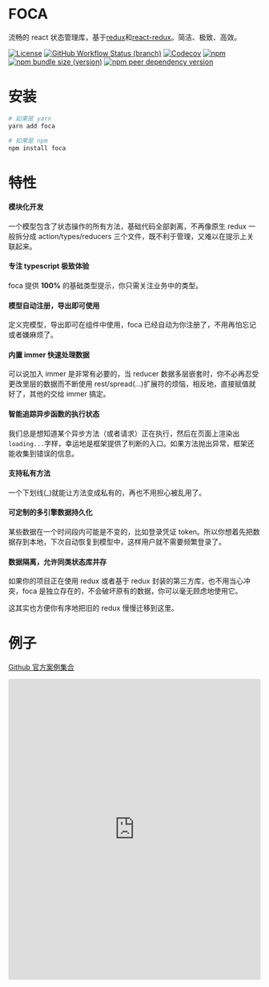 # FOCA

流畅的 react 状态管理库，基于[redux](https://github.com/reduxjs/redux)和[react-redux](https://github.com/reduxjs/react-redux)。简洁、极致、高效。

[![License](https://img.shields.io/github/license/foca-js/foca)](https://github.com/foca-js/foca/blob/master/LICENSE)
[![GitHub Workflow Status (branch)](https://img.shields.io/github/workflow/status/foca-js/foca/Test/master?label=test)](https://github.com/foca-js/foca/actions)
[![Codecov](https://img.shields.io/codecov/c/github/foca-js/foca)](https://codecov.io/gh/foca-js/foca)
[![npm](https://img.shields.io/npm/v/foca)](https://www.npmjs.com/package/foca)
[![npm bundle size (version)](https://img.shields.io/bundlephobia/minzip/foca?label=bundle+size)](https://bundlephobia.com/package/foca@latest)
[![npm peer dependency version](https://img.shields.io/npm/dependency-version/foca/peer/react)](https://github.com/facebook/react)

# 安装

```bash
# 如果是 yarn
yarn add foca

# 如果是 npm
npm install foca
```

# 特性

#### 模块化开发

一个模型包含了状态操作的所有方法，基础代码全部剥离，不再像原生 redux 一般拆分成 action/types/reducers 三个文件，既不利于管理，又难以在提示上关联起来。

#### 专注 typescript 极致体验

foca 提供 **100%** 的基础类型提示，你只需关注业务中的类型。

#### 模型自动注册，导出即可使用

定义完模型，导出即可在组件中使用，foca 已经自动为你注册了，不用再怕忘记或者嫌麻烦了。

#### 内置 immer 快速处理数据

可以说加入 immer 是非常有必要的，当 reducer 数据多层嵌套时，你不必再忍受更改里层的数据而不断使用 rest/spread(...)扩展符的烦恼，相反地，直接赋值就好了，其他的交给 immer 搞定。

#### 智能追踪异步函数的执行状态

我们总是想知道某个异步方法（或者请求）正在执行，然后在页面上渲染出`loading...`字样，幸运地是框架提供了判断的入口。如果方法抛出异常，框架还能收集到错误的信息。

#### 支持私有方法

一个下划线(\_)就能让方法变成私有的，再也不用担心被乱用了。

#### 可定制的多引擎数据持久化

某些数据在一个时间段内可能是不变的，比如登录凭证 token。所以你想着先把数据存到本地，下次自动恢复到模型中，这样用户就不需要频繁登录了。

#### 数据隔离，允许同类状态库并存

如果你的项目正在使用 redux 或者基于 redux 封装的第三方库，也不用当心冲突，foca 是独立存在的，不会破坏原有的数据，你可以毫无顾虑地使用它。

这其实也方便你有序地把旧的 redux 慢慢迁移到这里。

# 例子

[Github 官方案例集合](https://github.com/foca-js/foca-demos)

<iframe src="https://codesandbox.io/embed/foca-demos-e8rh3?fontsize=14&hidenavigation=1&theme=dark&view=preview"
     style="width:100%; height:600px; border:0; border-radius: 4px; overflow:hidden;"
     title="foca-demos"
     allow="accelerometer; ambient-light-sensor; camera; encrypted-media; geolocation; gyroscope; hid; microphone; midi; payment; usb; vr; xr-spatial-tracking"
     sandbox="allow-forms allow-modals allow-popups allow-presentation allow-same-origin allow-scripts"
   ></iframe>
